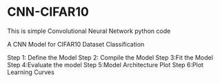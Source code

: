 # CNN-CIFAR10
This is simple Convolutional Neural Network python code



A CNN Model for CIFAR10 Dataset Classification

Step 1: Define the Model
Step 2: Compile the Model
Step 3:Fit the Model
Step 4:Evaluate the model
Step 5:Model Architecture Plot
Step 6:Plot Learning Curves
